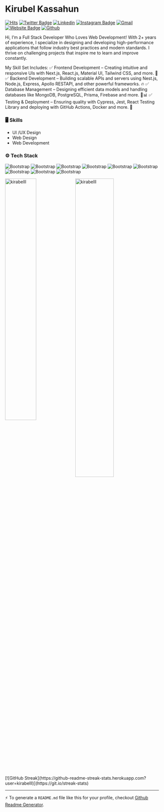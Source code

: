 # Kirubel Kassahun

[![Hits](https://hits.seeyoufarm.com/api/count/incr/badge.svg?url=https%3A%2F%2Fgithub.com%2Fkirabelll%2Fkirabelll&count_bg=%2379C83D&title_bg=%23555555&icon=&icon_color=%23E7E7E7&title=Profile+Views&edge_flat=false)](https://hits.seeyoufarm.com)
[![Twitter Badge](https://img.shields.io/badge/-Twitter-1da1f2?labelColor=1da1f2&logo=twitter&logoColor=white&link=https://twitter.com/kirabelll)](https://twitter.com/kirabelll)
[![Linkedin](https://img.shields.io/badge/-LinkedIn-blue?style=flat&logo=Linkedin&logoColor=white)](https://www.linkedin.com/in/kirubelkassahun/)
[![Instagram Badge](https://img.shields.io/badge/-Instagram-purple?logo=instagram&logoColor=white&link=https://instagram.com/kirabelll/)](https://www.instagram.com/kirabelll)
[![Gmail](https://img.shields.io/badge/-Gmail-c14438?style=flat&logo=Gmail&logoColor=white)](mailto:kirubelkassahun9@gmail.com)
[![Website Badge](https://img.shields.io/badge/-Website-c14438?style=flat&logo=Google-Chrome&logoColor=white&link=https://kirabel.vercel.app/)](https://kirabel.vercel.app/)
[![Github](https://img.shields.io/github/followers/kirabelll?label=Follow&style=social)](https://github.com/kirabelll)

Hi, I’m a Full Stack Developer Who Loves Web Development!
With 2+ years of experience, I specialize in designing and developing high-performance applications that follow industry best practices and modern standards. I thrive on challenging projects that inspire me to learn and improve constantly.

My Skill Set Includes:
✅ Frontend Development – Creating intuitive and responsive UIs with Next.js, React.js, Material UI, Tailwind CSS, and more. 🎨
✅ Backend Development – Building scalable APIs and servers using Nest.js, Node.js, Express, Apollo RESTAPI, and other powerful frameworks. 🔥
✅ Database Management – Designing efficient data models and handling databases like MongoDB, PostgreSQL, Prisma, Firebase and more. 💾📊
✅ Testing & Deployment – Ensuring quality with Cypress, Jest, React Testing Library and deploying with GitHub Actions, Docker and more. 🚀


### 🖥 Skills

- UI /UX Design
- Web Design
- Web Development
### ⚙️ Tech Stack

![Bootstrap](https://img.shields.io/badge/-JavaScript-05122A?style=flat-square&logo=JavaScript&color=353535) ![Bootstrap](https://img.shields.io/badge/-TypeScript-05122A?style=flat-square&logo=TypeScript&color=353535) ![Bootstrap](https://img.shields.io/badge/-ReactJS-05122A?style=flat-square&logo=ReactJS&color=353535) ![Bootstrap](https://img.shields.io/badge/-NextJS-05122A?style=flat-square&logo=NextJS&color=353535) ![Bootstrap](https://img.shields.io/badge/-MongoDB-05122A?style=flat-square&logo=MongoDB&color=353535) ![Bootstrap](https://img.shields.io/badge/-MySQL-05122A?style=flat-square&logo=MySQL&color=353535) ![Bootstrap](https://img.shields.io/badge/-PostgreSQL-05122A?style=flat-square&logo=PostgreSQL&color=353535) ![Bootstrap](https://img.shields.io/badge/-Docker-05122A?style=flat-square&logo=Docker&color=353535) ![Bootstrap](https://img.shields.io/badge/-Visual%20Studio%20Code-05122A?style=flat-square&logo=Visual-Studio-Code&color=353535)

<div>
  <img width="45%" align="left" src="https://github-readme-stats.vercel.app/api/top-langs?username=kirabelll&show_icons=true&locale=en&layout=compact" alt="kirabelll" />
  <img width="50%"  src="https://github-readme-streak-stats.herokuapp.com?user=kirabelll" alt="kirabelll" />
</div>
[![GitHub Streak](https://github-readme-streak-stats.herokuapp.com?user=kirabelll)](https://git.io/streak-stats)

---
:zap: To generate a `README.md` file like this for your profile, checkout [Github Readme Generator](https://hejazizo-github-profile-readme-srcstreamlit-app-i6skm7.streamlit.app/).
